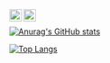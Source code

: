 <a href="https://www.linkedin.com/in/david-a-a3749a247/">
<img align="left" alt="David Akim" width="22px" src="https://cdn.jsdelivr.net/npm/simple-icons@v3/icons/linkedin.svg" />
</a>
<a href="https://medium.com/@davidjohnakim">
<img align="left" alt="David Akim" width="22px" src="https://cdn.jsdelivr.net/npm/simple-icons@v3/icons/medium.svg" />
</a>
<br />


[![Anurag's GitHub stats](https://github-readme-stats.vercel.app/api?username=david-001)](https://github.com/anuraghazra/github-readme-stats)

[![Top Langs](https://github-readme-stats.vercel.app/api/top-langs/?username=david-001)](https://github.com/anuraghazra/github-readme-stats)
